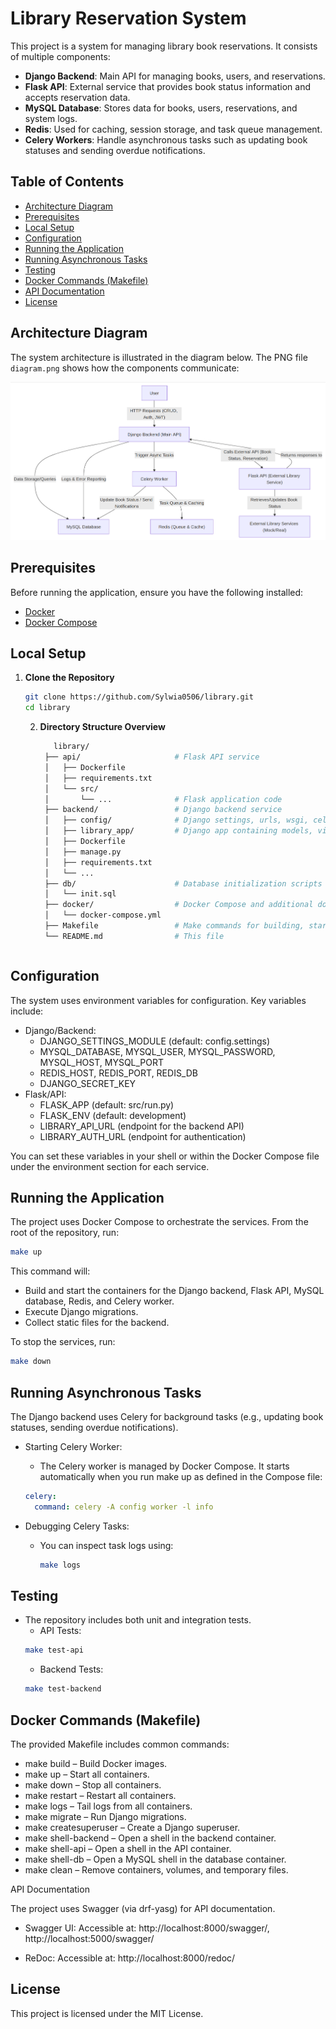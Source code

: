 # Library Reservation System

This project is a system for managing library book reservations. It consists of multiple components:
- **Django Backend**: Main API for managing books, users, and reservations.
- **Flask API**: External service that provides book status information and accepts reservation data.
- **MySQL Database**: Stores data for books, users, reservations, and system logs.
- **Redis**: Used for caching, session storage, and task queue management.
- **Celery Workers**: Handle asynchronous tasks such as updating book statuses and sending overdue notifications.

## Table of Contents

- [Architecture Diagram](#architecture-diagram)
- [Prerequisites](#prerequisites)
- [Local Setup](#local-setup)
- [Configuration](#configuration)
- [Running the Application](#running-the-application)
- [Running Asynchronous Tasks](#running-asynchronous-tasks)
- [Testing](#testing)
- [Docker Commands (Makefile)](#docker-commands)
- [API Documentation](#api-documentation)
- [License](#license)

## Architecture Diagram

The system architecture is illustrated in the diagram below. The PNG file `diagram.png` shows how the components communicate:

![Architecture Diagram](./diagram.png)


## Prerequisites

Before running the application, ensure you have the following installed:

- [Docker](https://docs.docker.com/get-docker/)
- [Docker Compose](https://docs.docker.com/compose/install/)

## Local Setup

1. **Clone the Repository**

   ```bash
   git clone https://github.com/Sylwia0506/library.git
   cd library
   ```
   
   2. **Directory Structure Overview**

       ```bash
          library/
        ├── api/                     # Flask API service
        │   ├── Dockerfile
        │   ├── requirements.txt
        │   └── src/
        │       └── ...              # Flask application code
        ├── backend/                 # Django backend service
        │   ├── config/              # Django settings, urls, wsgi, celery config, etc.
        │   ├── library_app/         # Django app containing models, views, serializers, tasks, etc.
        │   ├── Dockerfile
        │   ├── manage.py
        │   ├── requirements.txt
        │   └── ... 
        ├── db/                      # Database initialization scripts
        │   └── init.sql
        ├── docker/                  # Docker Compose and additional docker configs
        │   └── docker-compose.yml
        ├── Makefile                 # Make commands for building, starting, and testing containers
        └── README.md                # This file
     ```
   
## Configuration

The system uses environment variables for configuration. Key variables include:

- Django/Backend:
    - DJANGO_SETTINGS_MODULE (default: config.settings)
    - MYSQL_DATABASE, MYSQL_USER, MYSQL_PASSWORD, MYSQL_HOST, MYSQL_PORT
    - REDIS_HOST, REDIS_PORT, REDIS_DB
    - DJANGO_SECRET_KEY
- Flask/API:
    - FLASK_APP (default: src/run.py)
    - FLASK_ENV (default: development)
    - LIBRARY_API_URL (endpoint for the backend API)
    - LIBRARY_AUTH_URL (endpoint for authentication)

You can set these variables in your shell or within the Docker Compose file under the environment section for each service.

## Running the Application

The project uses Docker Compose to orchestrate the services. From the root of the repository, run:

```bash
make up
```

This command will:

- Build and start the containers for the Django backend, Flask API, MySQL database, Redis, and Celery worker.
- Execute Django migrations.
- Collect static files for the backend.

To stop the services, run:

```bash
make down
```

## Running Asynchronous Tasks

The Django backend uses Celery for background tasks (e.g., updating book statuses, sending overdue notifications).

- Starting Celery Worker:
    - The Celery worker is managed by Docker Compose. It starts automatically when you run make up as defined in the Compose file:

    ```yml
    celery:
      command: celery -A config worker -l info
    ```
  
- Debugging Celery Tasks:
  - You can inspect task logs using:

    ```bash
    make logs
    ```
    
## Testing

- The repository includes both unit and integration tests.
  - API Tests:
   ```bash
  make test-api
  ```
  - Backend Tests:
  ```bash
  make test-backend
  ```
  
## Docker Commands (Makefile)

The provided Makefile includes common commands:

- make build – Build Docker images.
- make up – Start all containers.
- make down – Stop all containers.
- make restart – Restart all containers.
- make logs – Tail logs from all containers.
- make migrate – Run Django migrations.
- make createsuperuser – Create a Django superuser.
- make shell-backend – Open a shell in the backend container.
- make shell-api – Open a shell in the API container.
- make shell-db – Open a MySQL shell in the database container.
- make clean – Remove containers, volumes, and temporary files.

API Documentation

The project uses Swagger (via drf-yasg) for API documentation.

- Swagger UI:
Accessible at: http://localhost:8000/swagger/, http://localhost:5000/swagger/

- ReDoc:
Accessible at: http://localhost:8000/redoc/

## License

This project is licensed under the MIT License.
